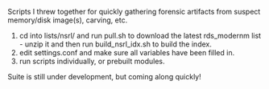 Scripts I threw together for quickly gathering forensic artifacts from suspect memory/disk image(s), carving, etc.

1. cd into lists/nsrl/ and run pull.sh to download the latest rds_modernm list - unzip it and then run build_nsrl_idx.sh to build the index.  
2. edit settings.conf and make sure all variables have been filled in.
3. run scripts individually, or prebuilt modules.

Suite is still under development, but coming along quickly!
